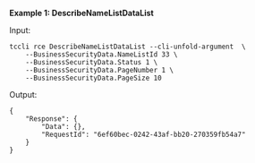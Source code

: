**Example 1: DescribeNameListDataList**



Input: 

```
tccli rce DescribeNameListDataList --cli-unfold-argument  \
    --BusinessSecurityData.NameListId 33 \
    --BusinessSecurityData.Status 1 \
    --BusinessSecurityData.PageNumber 1 \
    --BusinessSecurityData.PageSize 10
```

Output: 
```
{
    "Response": {
        "Data": {},
        "RequestId": "6ef60bec-0242-43af-bb20-270359fb54a7"
    }
}
```

